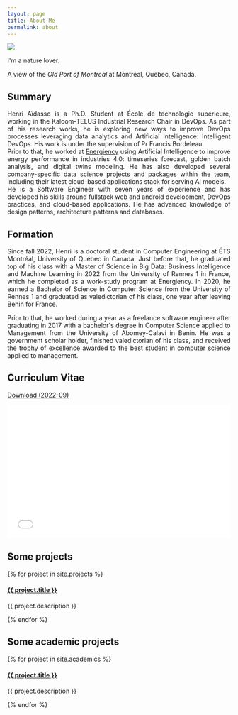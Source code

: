 ```yaml
---
layout: page
title: About Me
permalink: about
---
```


<div style="text-align: justify">

<img class="mx-auto !mb-0 h-56" src="{{site.baseurl}}/assets/img/nature.jpg">
<p class="!py-0 !mb-0 dark:text-slate-300">I'm a nature lover.</p>
<p class="text-gray-500 dark:text-slate-400 !py-0 !mt-0 !text-xs">A view of the <i>Old Port of Montreal</i> at Montréal, Québec, Canada.</p>

<h2 class="dark:text-stone-200 mt-32">Summary</h2>
<p class="dark:text-stone-300">
Henri Aïdasso is a Ph.D. Student at École de technologie supérieure, working in the Kaloom-TELUS Industrial Research Chair in DevOps. As part of his research works, he is exploring new ways to improve DevOps processes leveraging data analytics and Artificial Intelligence: Intelligent DevOps. His work is under the supervision of Pr Francis Bordeleau.

<br>
Prior to that, he worked at <a class="text-gray-500 dark:text-stone-300" href="https://www.energiency.com/" target="_blank">Energiency</a> using Artificial Intelligence to improve energy performance in industries 4.0: timeseries forecast, golden batch analysis, and digital twins modeling. He has also developed several company-specific data science projects and packages within the team, including their latest cloud-based applications stack for serving AI models. <br>
He is a Software Engineer with seven years of experience and has developed his skills around fullstack web and android development, DevOps practices, and cloud-based applications. He has advanced knowledge of design patterns, architecture patterns and databases.
</p>

<h2 class="dark:text-stone-200">Formation</h2>
<p class="dark:text-stone-300">
Since fall 2022, Henri is a doctoral student in Computer Engineering at ÉTS Montréal, University of Québec in Canada.
Just before that, he graduated top of his class with a Master of Science in Big Data: Business Intelligence and Machine Learning in 2022 from the University of Rennes 1 in France, which he completed as a work-study program at Energiency.
In 2020, he earned a Bachelor of Science in Computer Science from the University of Rennes 1 and graduated as valedictorian of his class,
one year after leaving Benin for France. <br>

Prior to that, he worked during a year as a freelance software engineer after graduating in 2017 with a bachelor's degree in Computer Science applied to Management from the University of Abomey-Calavi in Benin. He was a government scholar holder, finished valedictorian of his class, and received the trophy of excellence awarded to the best student in computer science applied to management.
</p>

<h2 class="dark:text-stone-200">Curriculum Vitae</h2>
 <p><a href="{{site.baseurl}}/assets/raw/202203_CV_Henri_Aidasso__en_.pdf" class="dark:text-stone-300" target="_blank">Download (2022-09)</a></p>
 <iframe
 src="{{site.baseurl}}/assets/js/viewer/viewer.html?file={{site.baseurl}}/assets/raw/202209_CV_Henri_Aidasso__en_.pdf"
 width="100%"
 height="300px"
 style="border: none;"></iframe>

<h2 class="dark:text-stone-200">Some projects</h2>
<div>
  {% for project in site.projects %}
    <div>
  <h4><a class="!mb-0" href="{{ project.link }}" class="dark:text-stone-300" target="_blank">{{ project.title }}</a></h4>
  <p class="text-md text-stone-500 dark:text-stone-300 !mt-0">{{ project.description }}</p>
    </div>
  {% endfor %}
</div>

<h2 class="dark:text-stone-200">Some academic projects</h2>
<div>
  {% for project in site.academics %}
    <div>
  <h4><a class="!mb-0" href="{{ project.link }}" class="dark:text-stone-300" target="_blank">{{ project.title }}</a></h4>
  <p class="text-md text-stone-500 dark:text-stone-300 !mt-0">{{ project.description }}</p>
    </div>
  {% endfor %}
</div>
</div>
